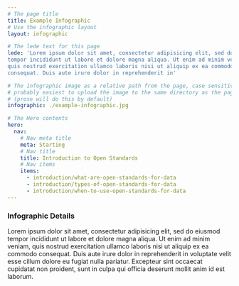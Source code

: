 ```yaml
---
# The page title
title: Example Infographic
# Use the infographic layout
layout: infographic

# The lede text for this page
lede: 'Lorem ipsum dolor sit amet, consectetur adipisicing elit, sed do eiusmod
tempor incididunt ut labore et dolore magna aliqua. Ut enim ad minim veniam,
quis nostrud exercitation ullamco laboris nisi ut aliquip ex ea commodo
consequat. Duis aute irure dolor in reprehenderit in'

# The infographic image as a relative path from the page, case sensitive.
# probably easiest to upload the image to the same directory as the page
# (prose will do this by default)
infographic: ./example-infographic.jpg

# The Hero contents
hero:
  nav:
    # Nav meta title
    meta: Starting
    # Nav title
    title: Introduction to Open Standards
    # Nav items
    items:
      - introduction/what-are-open-standards-for-data
      - introduction/types-of-open-standards-for-data
      - introduction/when-to-use-open-standards-for-data
---
```


### Infographic Details
Lorem ipsum dolor sit amet, consectetur adipisicing elit, sed do eiusmod
tempor incididunt ut labore et dolore magna aliqua. Ut enim ad minim veniam,
quis nostrud exercitation ullamco laboris nisi ut aliquip ex ea commodo
consequat. Duis aute irure dolor in reprehenderit in voluptate velit esse
cillum dolore eu fugiat nulla pariatur. Excepteur sint occaecat cupidatat non
proident, sunt in culpa qui officia deserunt mollit anim id est laborum.
